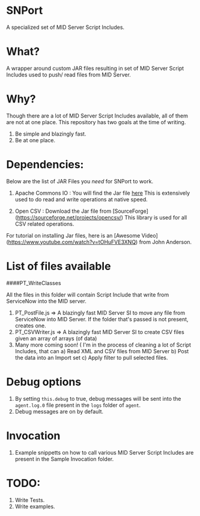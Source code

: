 # SNPort
A specialized set of MID Server Script Includes.

What?
====
A wrapper around custom JAR files resulting in set of MID Server Script Includes used to push/ read files from MID Server.

Why?
===
Though there are a lot of MID Server Script Includes available, all of them are not at one place. This repository has two goals at the time of writing.

1. Be simple and blazingly fast.
2. Be at one place. 

Dependencies:
=============
Below are the list of JAR Files you *need* for SNPort to work.

1. Apache Commons IO : You will find the Jar file [here](http://commons.apache.org/proper/commons-io/download_io.cgi)
  This is extensively used to do read and write operations at native speed.
  
2. Open CSV : Download the Jar file from [SourceForge] (https://sourceforge.net/projects/opencsv/)
  This library is used for all CSV related operations.

For tutorial on installing Jar files, here is an [Awesome Video] (https://www.youtube.com/watch?v=tOHuFVE3XNQ) from John Anderson.


List of files available
=======================

####PT_WriteClasses

All the files in this folder will contain Script Include that write from ServiceNow into the MID server.

1. PT_PostFile.js => A blazingly fast MID Server SI to move any file from ServiceNow into MID Server. If the folder that's passed is not present, creates one.
2. PT_CSVWriter.js => A blazingly fast MID Server SI to create CSV files given an array of arrays (of data)
3. Many more coming soon!  ( I'm in the process of cleaning a lot of Script Includes, that can a) Read XML and CSV files from MID Server b) Post the data into an Import set c) Apply filter to pull selected files.


Debug options
=============

1. By setting `this.debug` to true, debug messages will be sent into the `agent.log.0` file present in the `logs` folder of `agent`.
2. Debug messages are on by default.


Invocation
==========

1. Example snippetts on how to call various MID Server Script Includes are present in the Sample Invocation folder.


TODO:
====

1. Write Tests.
2. Write examples.






